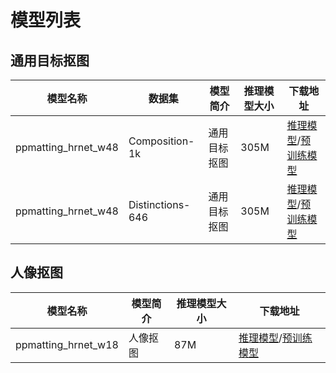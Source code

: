 # 模型列表

## 通用目标抠图
|模型名称 | 数据集 | 模型简介 |  推理模型大小 | 下载地址 |
|---|---|---|---|---|
|ppmatting_hrnet_w48 | Composition-1k |  通用目标抠图 | 305M | [推理模型](https://paddleseg.bj.bcebos.com/matting/models/deploy/ppmatting-hrnet_w48-composition.zip)/[预训练模型](https://paddleseg.bj.bcebos.com/matting/models/ppmatting-hrnet_w48-composition.pdparams) |
|ppmatting_hrnet_w48 | Distinctions-646 | 通用目标抠图 | 305M | [推理模型](https://paddleseg.bj.bcebos.com/matting/models/deploy/ppmatting-hrnet_w48-distinctions.zip)/[预训练模型](https://paddleseg.bj.bcebos.com/matting/models/ppmatting-hrnet_w48-distinctions.pdparams) |

## 人像抠图
|模型名称  | 模型简介 |  推理模型大小 | 下载地址 |
|---|---|---|---|
|ppmatting_hrnet_w18 | 人像抠图 | 87M | [推理模型](https://paddleseg.bj.bcebos.com/matting/models/deploy/ppmatting-hrnet_w18-human_512.zip)/[预训练模型](https://paddleseg.bj.bcebos.com/matting/models/ppmatting-hrnet_w18-human_512.pdparams) |
